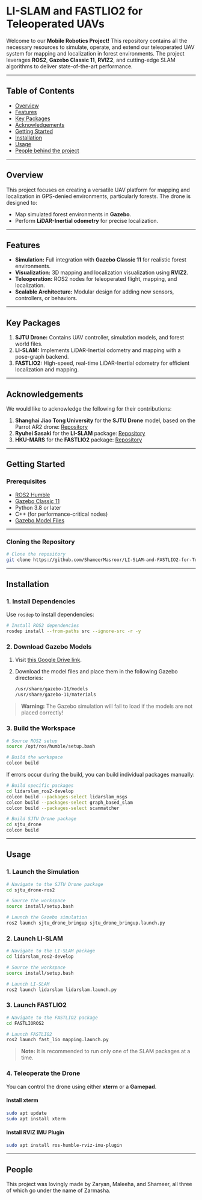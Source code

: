 # **LI-SLAM and FASTLIO2 for Teleoperated UAVs**  

Welcome to our **Mobile Robotics Project!** This repository contains all the necessary resources to simulate, operate, and extend our teleoperated UAV system for mapping and localization in forest environments. The project leverages **ROS2**, **Gazebo Classic 11**, **RVIZ2**, and cutting-edge SLAM algorithms to deliver state-of-the-art performance.

---

## **Table of Contents**  
- [Overview](#overview)  
- [Features](#features)  
- [Key Packages](#key-packages)  
- [Acknowledgements](#acknowledgements)  
- [Getting Started](#getting-started)  
- [Installation](#installation)  
- [Usage](#usage)
- [People behind the project](#people)


---

## **Overview**  

This project focuses on creating a versatile UAV platform for mapping and localization in GPS-denied environments, particularly forests. The drone is designed to:  

- Map simulated forest environments in **Gazebo**.  
- Perform **LiDAR-Inertial odometry** for precise localization.  

---

## **Features**  

- **Simulation:** Full integration with **Gazebo Classic 11** for realistic forest environments.  
- **Visualization:** 3D mapping and localization visualization using **RVIZ2**.  
- **Teleoperation:** ROS2 nodes for teleoperated flight, mapping, and localization.  
- **Scalable Architecture:** Modular design for adding new sensors, controllers, or behaviors.  

---

## **Key Packages**  

1. **SJTU Drone:** Contains UAV controller, simulation models, and forest world files.  
2. **LI-SLAM:** Implements LiDAR-Inertial odometry and mapping with a pose-graph backend.  
3. **FASTLIO2:** High-speed, real-time LiDAR-Inertial odometry for efficient localization and mapping.  

---

## **Acknowledgements**  

We would like to acknowledge the following for their contributions:  

1. **Shanghai Jiao Tong University** for the **SJTU Drone** model, based on the Parrot AR2 drone: [Repository](https://github.com/NovoG93/sjtu_drone)  
2. **Ryuhei Sasaki** for the **LI-SLAM** package: [Repository](https://github.com/rsasaki0109/li_slam_ros2)  
3. **HKU-MARS** for the **FASTLIO2** package: [Repository](https://github.com/hku-mars/FAST_LIO/tree/ROS2)  

---

## **Getting Started**  

### **Prerequisites**  

- [ROS2 Humble](https://docs.ros.org/en/humble/index.html)  
- [Gazebo Classic 11](http://gazebosim.org/)  
- Python 3.8 or later  
- C++ (for performance-critical nodes)  
- [Gazebo Model Files](https://drive.google.com/drive/folders/1m94-q4EyJTxHPq3p_1vGZ0i0HHRN0Vhf?usp=sharing)  

---

### **Cloning the Repository**  

```bash  
# Clone the repository  
git clone https://github.com/ShameerMasroor/LI-SLAM-and-FASTLIO2-for-Teleoperated-UAVs.git  
```  

---

## **Installation**  

### **1. Install Dependencies**  

Use `rosdep` to install dependencies:  

```bash  
# Install ROS2 dependencies  
rosdep install --from-paths src --ignore-src -r -y  
```  

### **2. Download Gazebo Models**  

1. Visit [this Google Drive link](https://drive.google.com/drive/folders/1m94-q4EyJTxHPq3p_1vGZ0i0HHRN0Vhf?usp=sharing).  
2. Download the model files and place them in the following Gazebo directories:  

   ```bash  
   /usr/share/gazebo-11/models  
   /usr/share/gazebo-11/materials  
   ```  

> **Warning:** The Gazebo simulation will fail to load if the models are not placed correctly!  

### **3. Build the Workspace**  

```bash  
# Source ROS2 setup  
source /opt/ros/humble/setup.bash  

# Build the workspace  
colcon build  
```  

If errors occur during the build, you can build individual packages manually:  

```bash  
# Build specific packages
cd lidarslam_ros2-develop
colcon build --packages-select lidarslam_msgs  
colcon build --packages-select graph_based_slam  
colcon build --packages-select scanmatcher  

# Build SJTU Drone package  
cd sjtu_drone  
colcon build  
```  

---

## **Usage**  

### **1. Launch the Simulation**  

```bash  
# Navigate to the SJTU Drone package  
cd sjtu_drone-ros2  

# Source the workspace  
source install/setup.bash  

# Launch the Gazebo simulation  
ros2 launch sjtu_drone_bringup sjtu_drone_bringup.launch.py  
```  

### **2. Launch LI-SLAM**  

```bash  
# Navigate to the LI-SLAM package  
cd lidarslam_ros2-develop  

# Source the workspace  
source install/setup.bash  

# Launch LI-SLAM  
ros2 launch lidarslam lidarslam.launch.py  
```  

### **3. Launch FASTLIO2**  

```bash  
# Navigate to the FASTLIO2 package  
cd FASTLIOROS2  

# Launch FASTLIO2  
ros2 launch fast_lio mapping.launch.py  
```
> **Note:** It is recommended to run only one of the SLAM packages at a time.
### **4. Teleoperate the Drone**  

You can control the drone using either **xterm** or a **Gamepad**.  

#### Install xterm  

```bash  
sudo apt update  
sudo apt install xterm  
```  

#### Install RVIZ IMU Plugin  

```bash  
sudo apt install ros-humble-rviz-imu-plugin  
```  

---
## **People**
This project was lovingly made by Zaryan, Maleeha, and Shameer, all three of which go under the name of Zarmasha.

